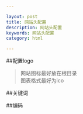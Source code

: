 ```yaml
---

layout: post
title: 网站头配置
description: 网站头配置
keywords: 网站头配置
category: html

---
```

##配置logo
	<link rel="icon" href="${basePath}favicon.png" type="image/x-icon" />
	<link rel="shortcut icon" href="${basePath}favicon.png" type="image/x-icon" />
> 网站图标最好放在根目录  
> 图表格式最好为ico

##关键词
	<meta name="keywords " content="a,b"/>
	<meta name="description " content="aaa"/>

##编码
	<meta http-equiv="Content-Type" content="text/html; charset=utf-8"/>







